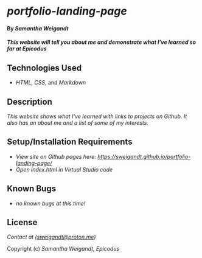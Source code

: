 # _portfolio-landing-page_

#### By _**Samantha Weigandt**_

#### _This website will tell you about me and demonstrate what I've learned so far at Epicodus_

## Technologies Used

* _HTML_, _CSS_, and _Markdown_

## Description

_This website shows what I've learned with links to projects on Github. It also has an about me and a list of some of my interests._

## Setup/Installation Requirements

* _View site on Github pages here: https://sweigandt.github.io/portfolio-landing-page/_
* _Open index.html in Virtual Studio code_

## Known Bugs

* _no known bugs at this time!_

## License

_Contact at (sweigandt@proton.me)_

Copyright (c) _Samantha Weigandt, Epicodus_
